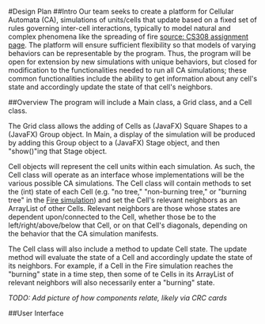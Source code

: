 #Design Plan
##Intro
Our team seeks to create a platform for Cellular Automata (CA), simulations of units/cells that update based on a fixed set of rules governing inter-cell interactions, typically to model natural and complex phenomena like the spreading of fire [source: CS308 assignment page](https://www2.cs.duke.edu/courses/compsci308/spring18/assign/02_cellsociety/index.php). The platform will ensure sufficient flexibility so that models of varying behaviors can be representable by the program. Thus, the program will be open for extension by new simulations with unique behaviors, but closed for modification to the functionalities needed to run all CA simulations; these common functionalities include the ability to get information about any cell's state and accordingly update the state of that cell's neighbors. 

##Overview
The program will include a Main class, a Grid class, and a Cell class. 

The Grid class allows the adding of Cells as (JavaFX) Square Shapes to a (JavaFX) Group object. In Main, a display of the simulation will be produced by adding this Group object to a (JavaFX) Stage object, and then "show()"ing that Stage object.

Cell objects will represent the cell units within each simulation. As such, the Cell class will operate as an interface whose implementations will be the various possible CA simulations. The Cell class will contain methods to set the (int) state of each Cell (e.g. "no tree," "non-burning tree," or "burning tree" in the [Fire simulation](http://nifty.stanford.edu/2007/shiflet-fire/)) and set the Cell's relevant neighbors as an ArrayList of other Cells. Relevant neighbors are those whose states are dependent upon/connected to the Cell, whether those be to the left/right/above/below that Cell, or on that Cell's diagonals, depending on the behavior that the CA simulation manifests. 

The Cell class will also include a method to update Cell state. The update method will evaluate the state of a Cell and accordingly update the state of its neighbors. For example, if a Cell in the Fire simulation reaches the "burning" state in a time step, then some of te Cells in its ArrayList of relevant neighbors will also necessarily enter a "burning" state.

*TODO: Add picture of how components relate, likely via CRC cards*

##User Interface